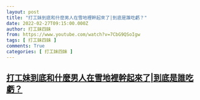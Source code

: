 ```yaml
---
layout: post
title: "打工妹到底和什麼男人在雪地裡幹起來了|到底是誰吃虧？"
date: 2022-02-27T09:15:00.000Z
author: 打工妹四妹
from: https://www.youtube.com/watch?v=7CbG9QSoIgw
tags: [ 打工妹四妹 ]
comments: True
categories: [ 打工妹四妹 ]
---
```

<!--1645953300000-->
[打工妹到底和什麼男人在雪地裡幹起來了|到底是誰吃虧？](https://www.youtube.com/watch?v=7CbG9QSoIgw)
------

<div>

</div>
